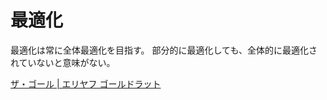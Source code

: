 # 最適化

最適化は常に全体最適化を目指す。
部分的に最適化しても、全体的に最適化されていないと意味がない。

[ザ・ゴール | エリヤフ ゴールドラット](https://www.amazon.co.jp/dp/B0081M7YEE)

